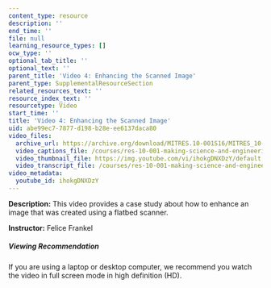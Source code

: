 ```yaml
---
content_type: resource
description: ''
end_time: ''
file: null
learning_resource_types: []
ocw_type: ''
optional_tab_title: ''
optional_text: ''
parent_title: 'Video 4: Enhancing the Scanned Image'
parent_type: SupplementalResourceSection
related_resources_text: ''
resource_index_text: ''
resourcetype: Video
start_time: ''
title: 'Video 4: Enhancing the Scanned Image'
uid: abe99ec7-7877-d198-b28e-ee6137daca80
video_files:
  archive_url: https://archive.org/download/MITRES.10-001S16/MITRES_10-001S16_Track05_300k.mp4
  video_captions_file: /courses/res-10-001-making-science-and-engineering-pictures-a-practical-guide-to-presenting-your-work-spring-2016/1b4b5cdace0f57b2a2b0cf15a2fb8982_ihokgDNXDzY.vtt
  video_thumbnail_file: https://img.youtube.com/vi/ihokgDNXDzY/default.jpg
  video_transcript_file: /courses/res-10-001-making-science-and-engineering-pictures-a-practical-guide-to-presenting-your-work-spring-2016/cc70097e00e8121bfa8d1756818f3290_ihokgDNXDzY.pdf
video_metadata:
  youtube_id: ihokgDNXDzY
---
```


**Description:** This video provides a case study about how to enhance an image that was created using a flatbed scanner.

**Instructor:** Felice Frankel

##### Viewing Recommendation

If you are using a laptop or desktop computer, we recommend you watch the video in full screen mode in high definition (HD).



